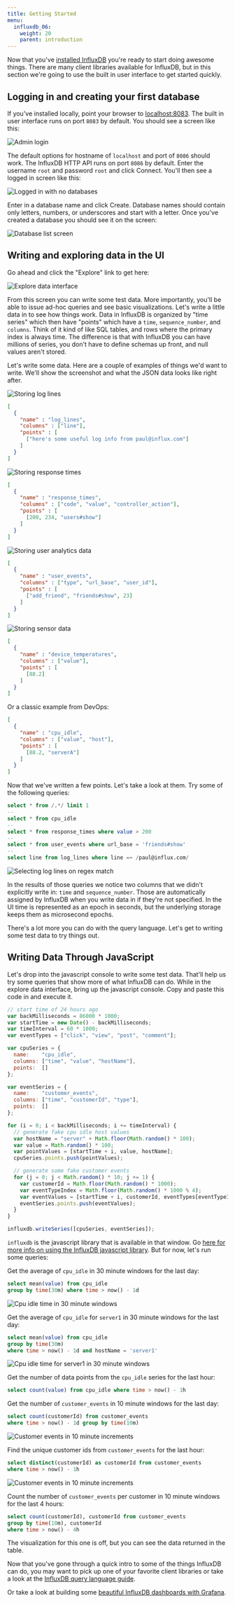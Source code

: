 ```yaml
---
title: Getting Started
menu:
  influxdb_06:
    weight: 20
    parent: introduction
---
```


Now that you've [installed InfluxDB](/influxdb/v0.6/introduction/installation/) you're ready to start doing awesome things.
There are many client libraries available for InfluxDB, but in this section we're going to use the built in user interface to get started quickly.

## Logging in and creating your first database
If you've installed locally, point your browser to <a href="http://localhost:8083" target="_blank">localhost:8083</a>.
The built in user interface runs on port `8083` by default.
You should see a screen like this:

![Admin login](/img/influxdb/old/admin_login.png)

The default options for hostname of `localhost` and port of `8086` should work.
The InfluxDB HTTP API runs on port `8086` by default.
Enter the username `root` and password `root` and click Connect.
You'll then see a logged in screen like this:

![Logged in with no databases](/img/influxdb/old/logged_in_no_databases.png)

Enter in a database name and click Create.
Database names should contain only letters, numbers, or underscores and start with a letter.
Once you've created a database you should see it on the screen:

![Database list screen](/img/influxdb/old/database_created.png)

## Writing and exploring data in the UI
Go ahead and click the "Explore" link to get here:

![Explore data interface](/img/influxdb/old/explore_screen.png)

From this screen you can write some test data.
More importantly, you'll be able to issue ad-hoc queries and see basic visualizations.
Let's write a little data in to see how things work.
Data in InfluxDB is organized by "time series" which then have "points" which have a `time`, `sequence_number`, and `columns`.
Think of it kind of like SQL tables, and rows where the primary index is always time.
The difference is that with InfluxDB you can have millions of series, you don't have to define schemas up front, and null values aren't stored.

Let's write some data.
Here are a couple of examples of things we'd want to write.
We'll show the screenshot and what the JSON data looks like right after.

![Storing log lines](/img/influxdb/old/log_lines.png)

```json
[
  {
    "name" : "log_lines",
    "columns" : ["line"],
    "points" : [
      ["here's some useful log info from paul@influx.com"]
    ]
  }
]
```

![Storing response times](/img/influxdb/old/response_times.png)

```json
[
  {
    "name" : "response_times",
    "columns" : ["code", "value", "controller_action"],
    "points" : [
      [200, 234, "users#show"]
    ]
  }
]
```

![Storing user analytics data](/img/influxdb/old/user_events.png)

```json
[
  {
    "name" : "user_events",
    "columns" : ["type", "url_base", "user_id"],
    "points" : [
      ["add_friend", "friends#show", 23]
    ]
  }
]
```

![Storing sensor data](/img/influxdb/old/device_temperatures.png)

```json
[
  {
    "name" : "device_temperatures",
    "columns" : ["value"],
    "points" : [
      [88.2]
    ]
  }
]
```

Or a classic example from DevOps:

```json
[
  {
    "name" : "cpu_idle",
    "columns" : ["value", "host"],
    "points" : [
      [88.2, "serverA"]
    ]
  }
]
```

Now that we've written a few points.
Let's take a look at them.
Try some of the following queries:

```sql
select * from /.*/ limit 1
--
select * from cpu_idle
--
select * from response_times where value > 200
--
select * from user_events where url_base = 'friends#show'
--
select line from log_lines where line =~ /paul@influx.com/
```

![Selecting log lines on regex match](/img/influxdb/old/select_log_lines.png)

In the results of those queries we notice two columns that we didn't explicitly write in: `time` and `sequence_number`.
Those are automatically assigned by InfluxDB when you write data in if they're not specified.
In the UI time is represented as an epoch in seconds, but the underlying storage keeps them as microsecond epochs.

There's a lot more you can do with the query language.
Let's get to writing some test data to try things out.

## Writing Data Through JavaScript

Let's drop into the javascript console to write some test data.
That'll help us try some queries that show more of what InfluxDB can do.
While in the explore data interface, bring up the javascript console.
Copy and paste this code in and execute it.

```javascript
// start time of 24 hours ago
var backMilliseconds = 86000 * 1000;
var startTime = new Date() - backMilliseconds;
var timeInterval = 60 * 1000;
var eventTypes = ["click", "view", "post", "comment"];

var cpuSeries = {
  name:    "cpu_idle",
  columns: ["time", "value", "hostName"],
  points:  []
};

var eventSeries = {
  name:    "customer_events",
  columns: ["time", "customerId", "type"],
  points:  []
};

for (i = 0; i < backMilliseconds; i += timeInterval) {
  // generate fake cpu idle host values
  var hostName = "server" + Math.floor(Math.random() * 100);
  var value = Math.random() * 100;
  var pointValues = [startTime + i, value, hostName];
  cpuSeries.points.push(pointValues);

  // generate some fake customer events
  for (j = 0; j < Math.random() * 10; j += 1) {
    var customerId = Math.floor(Math.random() * 1000);
    var eventTypeIndex = Math.floor(Math.random() * 1000 % 4);
    var eventValues = [startTime + i, customerId, eventTypes[eventTypeIndex]];
    eventSeries.points.push(eventValues);
  }
}

influxdb.writeSeries([cpuSeries, eventSeries]);
```

`influxdb` is the javascript library that is available in that window.
Go [here for more info on using the InfluxDB javascript library](/influxdb/v0.6/client_libraries/javascript/).
But for now, let's run some queries:

Get the average of `cpu_idle` in 30 minute windows for the last day:

```sql
select mean(value) from cpu_idle
group by time(30m) where time > now() - 1d
```

![Cpu idle time in 30 minute windows](/img/influxdb/old/cpu_idle_mean_group_by.png)

Get the average of `cpu_idle` for `server1` in 30 minute windows for the last day:

```sql
select mean(value) from cpu_idle
group by time(30m)
where time > now() - 1d and hostName = 'server1'
```

![Cpu idle time for server1 in 30 minute windows](/img/influxdb/old/cpu_idle_mean_group_by_where_server.png)

Get the number of data points from the `cpu_idle` series for the last hour:

```sql
select count(value) from cpu_idle where time > now() - 1h
```

Get the number of `customer_events` in 10 minute windows for the last day:

```sql
select count(customerId) from customer_events
where time > now() - 1d group by time(10m)
```

![Customer events in 10 minute increments](/img/influxdb/old/customer_events_count_10m.png)

Find the unique customer ids from `customer_events` for the last hour:

```sql
select distinct(customerId) as customerId from customer_events
where time > now() - 1h
```

![Customer events in 10 minute increments](/img/influxdb/old/customer_events_distinct.png)

Count the number of `customer_events` per customer in 10 minute windows for the last 4 hours:

```sql
select count(customerId), customerId from customer_events
group by time(10m), customerId
where time > now() - 4h
```

The visualization for this one is off, but you can see the data returned in the table.

Now that you've gone through a quick intro to some of the things InfluxDB can do, you may want to pick up one of your favorite client libraries or take a look at the [InfluxDB query language guide](/influxdb/v0.6/api/query_language/).

Or take a look at building some [beautiful InfluxDB dashboards with Grafana](/influxdb/v0.6/ui/grafana/).
